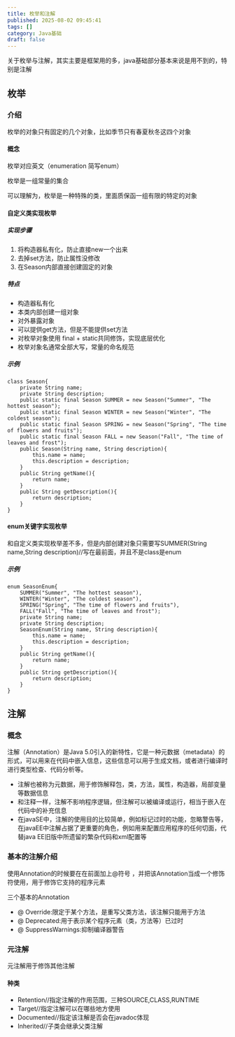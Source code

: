 ```yaml
---
title: 枚举和注解
published: 2025-08-02 09:45:41
tags: []
category: Java基础
draft: false
---
```


关于枚举与注解，其实主要是框架用的多，java基础部分基本来说是用不到的，特别是注解

## 枚举

### 介绍

枚举的对象只有固定的几个对象，比如季节只有春夏秋冬这四个对象

#### 概念


枚举对应英文（enumeration 简写enum）

枚举是一组常量的集合

可以理解为，枚举是一种特殊的类，里面质保函一组有限的特定的对象

#### 自定义类实现枚举

##### 实现步骤

1. 将构造器私有化，防止直接new一个出来
2. 去掉set方法，防止属性没修改
3. 在Season内部直接创建固定的对象

##### 特点

- 构造器私有化
- 本类内部创建一组对象
- 对外暴露对象
- 可以提供get方法，但是不能提供set方法
- 对枚举对象使用 final + static共同修饰，实现底层优化
- 枚举对象名通常全部大写，常量的命名规范

##### 示例

```
class Season{
    private String name;
    private String description;
    public static final Season SUMMER = new Season("Summer", "The hottest season");
    public static final Season WINTER = new Season("Winter", "The coldest season"); 
    public static final Season SPRING = new Season("Spring", "The time of flowers and fruits");
    public static final Season FALL = new Season("Fall", "The time of leaves and frost");
    public Season(String name, String description){
        this.name = name;
        this.description = description;
    }
    public String getName(){
        return name;
    }
    public String getDescription(){
        return description;
    }
}
```
#### enum关键字实现枚举

和自定义类实现枚举差不多，但是内部创建对象只需要写SUMMER(String name,String description)//写在最前面，并且不是class是enum

##### 示例

```
enum SeasonEnum{
    SUMMER("Summer", "The hottest season"),
    WINTER("Winter", "The coldest season"),
    SPRING("Spring", "The time of flowers and fruits"),
    FALL("Fall", "The time of leaves and frost");
    private String name;
    private String description;
    SeasonEnum(String name, String description){
        this.name = name;
        this.description = description;
    }
    public String getName(){
        return name;
    }
    public String getDescription(){
        return description;
    }
}
```


## 注解

### 概念
注解（Annotation）是Java 5.0引入的新特性，它是一种元数据（metadata）的形式，可以用来在代码中嵌入信息，这些信息可以用于生成文档，或者进行编译时进行类型检查、代码分析等。
- 注解也被称为元数据，用于修饰解释包，类，方法，属性，构造器，局部变量等数据信息
- 和注释一样，注解不影响程序逻辑，但注解可以被编译或运行，相当于嵌入在代码中的补充信息
- 在javaSE中，注解的使用目的比较简单，例如标记过时的功能，忽略警告等，在javaEE中注解占据了更重要的角色，例如用来配置应用程序的任何切面，代替java EE旧版中所遗留的繁杂代码和xml配置等

### 基本的注解介绍

使用Annotation的时候要在在前面加上@符号 ，并把该Annotation当成一个修饰符使用，用于修饰它支持的程序元素

三个基本的Annotation
- @ Override:限定于某个方法，是重写父类方法，该注解只能用于方法
- @ Deprecated:用于表示某个程序元素（类，方法等）已过时
- @ SuppressWarnings:抑制编译器警告

### 元注解

元注解用于修饰其他注解

#### 种类
- Retention//指定注解的作用范围，三种SOURCE,CLASS,RUNTIME
- Target//指定注解可以在哪些地方使用
- Documented//指定该注解是否会在javadoc体现
- Inherited//子类会继承父类注解
